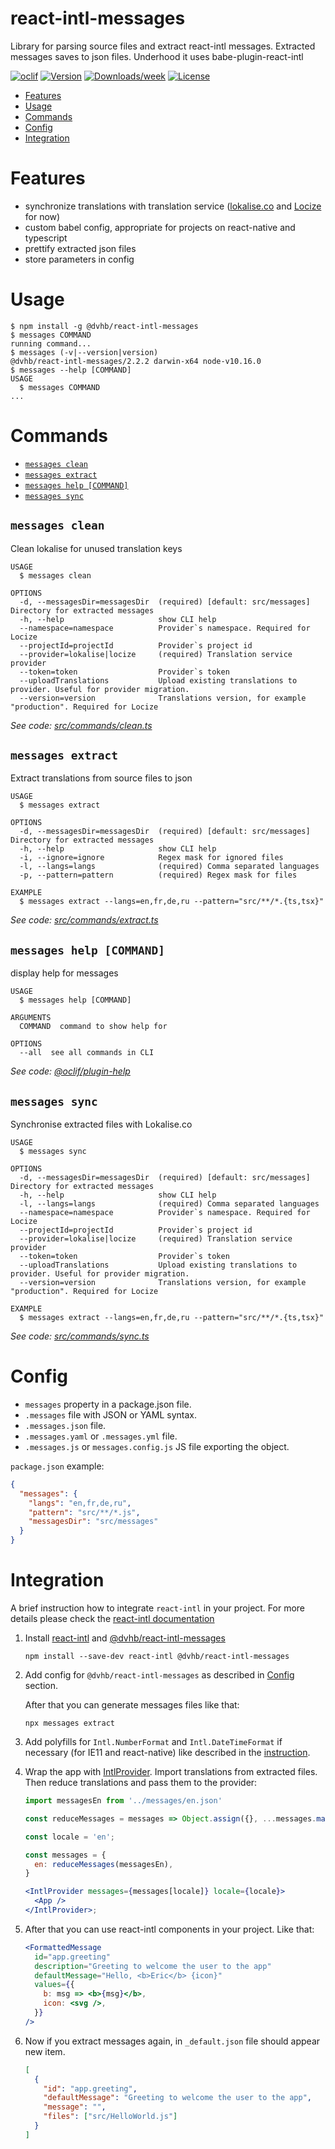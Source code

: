 # react-intl-messages

Library for parsing source files and extract react-intl messages. Extracted messages saves to json files. Underhood it uses babe-plugin-react-intl

[![oclif](https://img.shields.io/badge/cli-oclif-brightgreen.svg)](https://oclif.io)
[![Version](https://img.shields.io/npm/v/@dvhb/react-intl-messages.svg)](https://npmjs.org/package/@dvhb/react-intl-messages)
[![Downloads/week](https://img.shields.io/npm/dw/@dvhb/react-intl-messages.svg)](https://npmjs.org/package/@dvhb/react-intl-messages)
[![License](https://img.shields.io/npm/l/@dvhb/react-intl-messages.svg)](https://github.com/sairus2k/@dvhb/react-intl-messages/blob/master/package.json)

<!-- toc -->

- [Features](#features)
- [Usage](#usage)
- [Commands](#commands)
- [Config](#config)
- [Integration](#integration)
  <!-- tocstop -->

# Features

- synchronize translations with translation service ([lokalise.co](https://lokalise.co/) and [Locize](https://locize.com/) for now)
- custom babel config, appropriate for projects on react-native and typescript
- prettify extracted json files
- store parameters in config

# Usage

<!-- usage -->

```sh-session
$ npm install -g @dvhb/react-intl-messages
$ messages COMMAND
running command...
$ messages (-v|--version|version)
@dvhb/react-intl-messages/2.2.2 darwin-x64 node-v10.16.0
$ messages --help [COMMAND]
USAGE
  $ messages COMMAND
...
```

<!-- usagestop -->

# Commands

<!-- commands -->

- [`messages clean`](#messages-clean)
- [`messages extract`](#messages-extract)
- [`messages help [COMMAND]`](#messages-help-command)
- [`messages sync`](#messages-sync)

## `messages clean`

Clean lokalise for unused translation keys

```
USAGE
  $ messages clean

OPTIONS
  -d, --messagesDir=messagesDir  (required) [default: src/messages] Directory for extracted messages
  -h, --help                     show CLI help
  --namespace=namespace          Provider`s namespace. Required for Locize
  --projectId=projectId          Provider`s project id
  --provider=lokalise|locize     (required) Translation service provider
  --token=token                  Provider`s token
  --uploadTranslations           Upload existing translations to provider. Useful for provider migration.
  --version=version              Translations version, for example "production". Required for Locize
```

_See code: [src/commands/clean.ts](https://github.com/dvhb/react-intl-messages/blob/v2.2.2/src/commands/clean.ts)_

## `messages extract`

Extract translations from source files to json

```
USAGE
  $ messages extract

OPTIONS
  -d, --messagesDir=messagesDir  (required) [default: src/messages] Directory for extracted messages
  -h, --help                     show CLI help
  -i, --ignore=ignore            Regex mask for ignored files
  -l, --langs=langs              (required) Comma separated languages
  -p, --pattern=pattern          (required) Regex mask for files

EXAMPLE
  $ messages extract --langs=en,fr,de,ru --pattern="src/**/*.{ts,tsx}"
```

_See code: [src/commands/extract.ts](https://github.com/dvhb/react-intl-messages/blob/v2.2.2/src/commands/extract.ts)_

## `messages help [COMMAND]`

display help for messages

```
USAGE
  $ messages help [COMMAND]

ARGUMENTS
  COMMAND  command to show help for

OPTIONS
  --all  see all commands in CLI
```

_See code: [@oclif/plugin-help](https://github.com/oclif/plugin-help/blob/v2.1.6/src/commands/help.ts)_

## `messages sync`

Synchronise extracted files with Lokalise.co

```
USAGE
  $ messages sync

OPTIONS
  -d, --messagesDir=messagesDir  (required) [default: src/messages] Directory for extracted messages
  -h, --help                     show CLI help
  -l, --langs=langs              (required) Comma separated languages
  --namespace=namespace          Provider`s namespace. Required for Locize
  --projectId=projectId          Provider`s project id
  --provider=lokalise|locize     (required) Translation service provider
  --token=token                  Provider`s token
  --uploadTranslations           Upload existing translations to provider. Useful for provider migration.
  --version=version              Translations version, for example "production". Required for Locize

EXAMPLE
  $ messages extract --langs=en,fr,de,ru --pattern="src/**/*.{ts,tsx}"
```

_See code: [src/commands/sync.ts](https://github.com/dvhb/react-intl-messages/blob/v2.2.2/src/commands/sync.ts)_

<!-- commandsstop -->

# Config

- `messages` property in a package.json file.
- `.messages` file with JSON or YAML syntax.
- `.messages.json` file.
- `.messages.yaml` or `.messages.yml` file.
- `.messages.js` or `messages.config.js` JS file exporting the object.

`package.json` example:

```json
{
  "messages": {
    "langs": "en,fr,de,ru",
    "pattern": "src/**/*.js",
    "messagesDir": "src/messages"
  }
}
```

# Integration

A brief instruction how to integrate `react-intl` in your project. For more details please check the [react-intl documentation](https://github.com/formatjs/react-intl/blob/master/docs/README.md)

1. Install [react-intl](https://www.npmjs.com/package/react-intl) and [@dvhb/react-intl-messages](https://www.npmjs.com/package/@dvhb/react-intl-messages)
   ```shell script
   npm install --save-dev react-intl @dvhb/react-intl-messages
   ```
1. Add config for `@dvhb/react-intl-messages` as described in [Config](#config) section.

   After that you can generate messages files like that:

   ```shell script
   npx messages extract
   ```

1. Add polyfills for `Intl.NumberFormat` and `Intl.DateTimeFormat` if necessary (for IE11 and react-native) like described in the [instruction](https://github.com/formatjs/react-intl/blob/master/docs/Getting-Started.md#runtime-requirements).
1. Wrap the app with [IntlProvider](https://github.com/formatjs/react-intl/blob/master/docs/Components.md#intlprovider).
   Import translations from extracted files. Then reduce translations and pass them to the provider:

   ```jsx harmony
   import messagesEn from '../messages/en.json'

   const reduceMessages = messages => Object.assign({}, ...messages.map(msg => ({ [msg.id]: msg })));

   const locale = 'en';

   const messages = {
     en: reduceMessages(messagesEn),
   }

   <IntlProvider messages={messages[locale]} locale={locale}>
     <App />
   </IntlProvider>;
   ```

1. After that you can use react-intl components in your project. Like that:

   ```jsx harmony
   <FormattedMessage
     id="app.greeting"
     description="Greeting to welcome the user to the app"
     defaultMessage="Hello, <b>Eric</b> {icon}"
     values={{
       b: msg => <b>{msg}</b>,
       icon: <svg />,
     }}
   />
   ```

1. Now if you extract messages again, in `_default.json` file should appear new item.
   ```json
   [
     {
       "id": "app.greeting",
       "defaultMessage": "Greeting to welcome the user to the app",
       "message": "",
       "files": ["src/HelloWorld.js"]
     }
   ]
   ```
